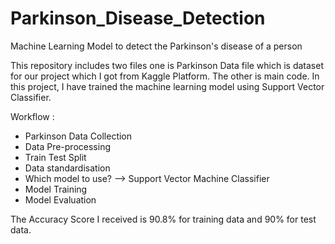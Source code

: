 # Parkinson_Disease_Detection
Machine Learning Model to detect the Parkinson's disease of a person

This repository includes two files one is Parkinson Data file which is dataset for our project which I got from Kaggle Platform. The other is main code. In this project, I have trained the machine learning model using Support Vector Classifier.

Workflow :
- Parkinson Data Collection
- Data Pre-processing
- Train Test Split
- Data standardisation
- Which model to use? --> Support Vector Machine Classifier
- Model Training
- Model Evaluation

The Accuracy Score I received is 90.8% for training data and 90% for test data.
